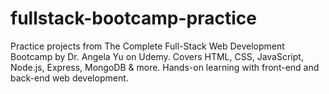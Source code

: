 # fullstack-bootcamp-practice
Practice projects from The Complete Full-Stack Web Development Bootcamp by Dr. Angela Yu on Udemy. Covers HTML, CSS, JavaScript, Node.js, Express, MongoDB &amp; more. Hands-on learning with front-end and back-end web development.
